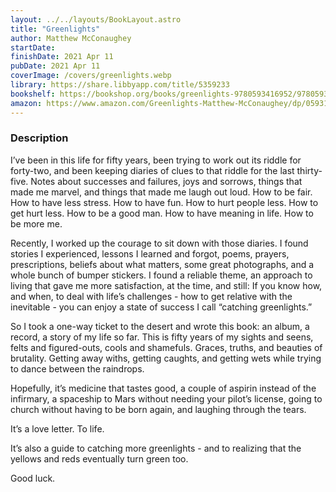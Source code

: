 ```yaml
---
layout: ../../layouts/BookLayout.astro
title: "Greenlights"
author: Matthew McConaughey
startDate:
finishDate: 2021 Apr 11
pubDate: 2021 Apr 11
coverImage: /covers/greenlights.webp
library: https://share.libbyapp.com/title/5359233
bookshelf: https://bookshop.org/books/greenlights-9780593416952/9780593139134
amazon: https://www.amazon.com/Greenlights-Matthew-McConaughey/dp/0593139135/
---
```


### Description
I’ve been in this life for fifty years, been trying to work out its riddle for forty-two, and been keeping diaries of clues to that riddle for the last thirty-five. Notes about successes and failures, joys and sorrows, things that made me marvel, and things that made me laugh out loud. How to be fair. How to have less stress. How to have fun. How to hurt people less. How to get hurt less. How to be a good man. How to have meaning in life. How to be more me.

Recently, I worked up the courage to sit down with those diaries. I found stories I experienced, lessons I learned and forgot, poems, prayers, prescriptions, beliefs about what matters, some great photographs, and a whole bunch of bumper stickers. I found a reliable theme, an approach to living that gave me more satisfaction, at the time, and still: If you know how, and when, to deal with life’s challenges - how to get relative with the inevitable - you can enjoy a state of success I call “catching greenlights.”

So I took a one-way ticket to the desert and wrote this book: an album, a record, a story of my life so far. This is fifty years of my sights and seens, felts and figured-outs, cools and shamefuls. Graces, truths, and beauties of brutality. Getting away withs, getting caughts, and getting wets while trying to dance between the raindrops.

Hopefully, it’s medicine that tastes good, a couple of aspirin instead of the infirmary, a spaceship to Mars without needing your pilot’s license, going to church without having to be born again, and laughing through the tears.

It’s a love letter. To life.

It’s also a guide to catching more greenlights - and to realizing that the yellows and reds eventually turn green too.

Good luck.

<!-- ### Notes & Highlights -->
